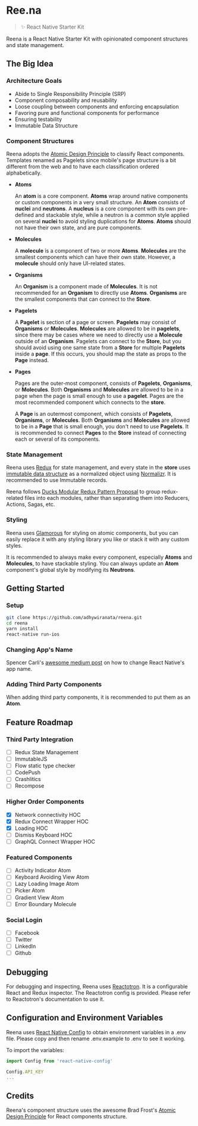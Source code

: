 # Ree.na

> :sparkles: React Native Starter Kit

Reena is a React Native Starter Kit with opinionated component structures and state management.

## The Big Idea

### Architecture Goals

- Abide to Single Responsibility Principle (SRP)
- Component composability and reusability
- Loose coupling between components and enforcing encapsulation
- Favoring pure and functional components for performance
- Ensuring testability
- Immutable Data Structure

### Component Structures

Reena adopts the [Atomic Design Principle](http://bradfrost.com/blog/post/atomic-web-design/) to classify React components. Templates renamed as Pagelets since mobile's page structure is a bit different from the web and to have each classification ordered alphabetically.

- **Atoms**

  An **atom** is a core component. **Atoms** wrap around native components or custom components in a very small structure. An **Atom** consists of **nuclei** and **neutrons**. A **nucleus** is a core component with its own pre-defined and stackable style, while a neutron is a common style applied on several **nuclei** to avoid styling duplications for **Atoms**. **Atoms** should not have their own state, and are pure components.

- **Molecules**

  A **molecule** is a component of two or more **Atoms**. **Molecules** are the smallest components which can have their own state. However, a **molecule** should only have UI-related states.

- **Organisms**

  An **Organism** is a component made of **Molecules**. It is not recommended for an **Organism** to directly use **Atoms**. **Organisms** are the smallest components that can connect to the **Store**.

- **Pagelets**

  A **Pagelet** is section of a page or screen. **Pagelets** may consist of **Organisms** or **Molecules**. **Molecules** are allowed to be in **pagelets**, since there may be cases where we need to directly use a **Molecule** outside of an **Organism**. Pagelets can connect to the **Store**, but you should avoid using one same state from a **Store** for multiple **Pagelets** inside a **page**. If this occurs, you should map the state as props to the **Page** instead.

- **Pages**

  Pages are the outer-most component, consists of **Pagelets**, **Organisms**, or **Molecules**. Both **Organisms** and **Molecules** are allowed to be in a page when the page is small enough to use a **pagelet**. Pages are the most recommended component which connects to the **store**.

  A **Page** is an outermost component, which consists of **Pagelets**, **Organisms**, or **Molecules**. Both **Organisms** and **Molecules** are allowed to be in a **Page** that is small enough, you don't need to use **Pagelets**. It is recommended to connect **Pages** to the **Store** instead of connecting each or several of its components.

### State Management

Reena uses [Redux](http://redux.js.org/) for state management, and every state in the **store** uses [immutable data structure](https://facebook.github.io/immutable-js/) as a normalized object using [Normalizr](https://github.com/paularmstrong/normalizr). It is recommended to use Immutable records.

Reena follows [Ducks Modular Redux Pattern Proposal](https://github.com/erikras/ducks-modular-redux) to group redux-related files into each modules, rather than separating them into Reducers, Actions, Sagas, etc.

### Styling

Reena uses [Glamorous](http://glamorous.rocks/) for styling on atomic components, but you can easily replace it with any styling library you like or stack it with any custom styles.

It is recommended to always make every component, especially **Atoms** and **Molecules**, to have stackable styling. You can always update an **Atom** component's global style by modifying its **Neutrons**.

## Getting Started

### Setup

```bash
git clone https://github.com/adhywiranata/reena.git
cd reena
yarn install
react-native run-ios
```

### Changing App's Name

Spencer Carli's [awesome medium post](https://medium.com/the-react-native-log/how-to-rename-a-react-native-app-dafd92161c35) on how to change React Native's app name.

### Adding Third Party Components

When adding third party components, it is recommended to put them as an **Atom**.

## Feature Roadmap

### Third Party Integration

- [ ] Redux State Management
- [ ] ImmutableJS
- [ ] Flow static type checker
- [ ] CodePush
- [ ] Crashlitics
- [ ] Recompose

### Higher Order Components

- [x] Network connectivity HOC
- [x] Redux Connect Wrapper HOC
- [x] Loading HOC
- [ ] Dismiss Keyboard HOC
- [ ] GraphQL Connect Wrapper HOC

### Featured Components

- [ ] Activity Indicator Atom
- [ ] Keyboard Avoiding View Atom
- [ ] Lazy Loading Image Atom
- [ ] Picker Atom
- [ ] Gradient View Atom
- [ ] Error Boundary Molecule

### Social Login

- [ ] Facebook
- [ ] Twitter
- [ ] LinkedIn
- [ ] Github

## Debugging

For debugging and inspecting, Reena uses [Reactotron](https://github.com/infinitered/reactotron). It is a configurable React and Redux inspector. The Reactotron config is provided. Please refer to Reactotron's documentation to use it.

## Configuration and Environment Variables

Reena uses [React Native Config](https://github.com/luggit/react-native-config) to obtain environment variables in a .env file. Please copy and then rename .env.example to .env to see it working.

To import the variables:

```javaScript
import Config from 'react-native-config'

Config.API_KEY
...
```

## Credits

Reena's component structure uses the awesome Brad Frost's [Atomic Design Principle](http://bradfrost.com/blog/post/atomic-web-design/) for React components structure.
